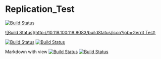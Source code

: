 Replication_Test
================

[![Build Status](https://img.shields.io/travis/vmware/vca-cli.svg?style=plastic)](http://10.118.100.118:8083/job/Gerrit%20Test/)

[![Build Status](http://10.118.100.118:8083/buildStatus/icon?job=Gerrit Test)](http://10.118.100.118:8083/job/Gerrit%20Test/)

[![Build Status](http://107.189.120.119/job/photon_build_dev/badge/icon?style=plastic)](http://107.189.120.119/job/photon_build_dev/)
[![Build Status](http://107.189.120.119/buildStatus/icon?job=photon_build_dev)](http://107.189.120.119/job/photon_build_dev)

Markdown with view
[![Build Status](http://107.189.120.119/buildStatus/icon?job=photon_build_dev)](http://107.189.120.119/job/photon_build_dev)
[![Build Status](http://107.189.120.119/buildStatus/icon?job=photon_build_dev)](http://107.189.120.119/job/photon_build_dev/)

